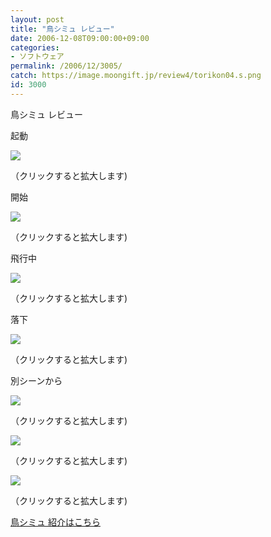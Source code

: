 ```yaml
---
layout: post
title: "鳥シミュ レビュー"
date: 2006-12-08T09:00:00+09:00
categories:
- ソフトウェア
permalink: /2006/12/3005/
catch: https://image.moongift.jp/review4/torikon04.s.png
id: 3000
---
```

鳥シミュ レビュー  
<!--more-->

起動

  

[![](https://image.moongift.jp/review4/torikon01.s.png)](https://image.moongift.jp/review4/torikon01.png)  
  
（クリックすると拡大します)

  

開始

  

[![](https://image.moongift.jp/review4/torikon02.s.png)](https://image.moongift.jp/review4/torikon02.png)  
  
（クリックすると拡大します)

  

飛行中

  

[![](https://image.moongift.jp/review4/torikon03.s.png)](https://image.moongift.jp/review4/torikon03.png)  
  
（クリックすると拡大します)

  

落下

  

[![](https://image.moongift.jp/review4/torikon04.s.png)](https://image.moongift.jp/review4/torikon04.png)  
  
（クリックすると拡大します)

  

別シーンから

  

[![](https://image.moongift.jp/review4/torikon05.s.png)](https://image.moongift.jp/review4/torikon05.png)  
  
（クリックすると拡大します)

  

[![](https://image.moongift.jp/review4/torikon06.s.png)](https://image.moongift.jp/review4/torikon06.png)  
  
（クリックすると拡大します)

  

[![](https://image.moongift.jp/review4/torikon07.s.png)](https://image.moongift.jp/review4/torikon07.png)  
  
（クリックすると拡大します)

  

[鳥シミュ 紹介はこちら](http://fw.moongift.jp/intro/i-2999.html)

